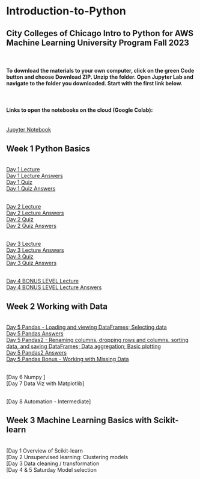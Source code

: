 # Introduction-to-Python
## City Colleges of Chicago Intro to Python for AWS Machine Learning University Program Fall 2023

#### <br><br>To download the materials to your own computer, click on the green Code button and choose Download ZIP. Unzip the folder. Open Jupyter Lab and navigate to the folder you downloaded. Start with the first link below. 
#### <br><br>Links to open the notebooks on the cloud (Google Colab):

<br>[Jupyter Notebook](https://colab.research.google.com/github/Milan-Chicago/Introduction-to-Python/blob/main/Day%201/MLU-JUPYTER-LAB/MLU-JUPYTER-LAB.ipynb)

## Week 1 Python Basics

<br>[Day 1 Lecture](https://colab.research.google.com/github/Milan-Chicago/Introduction-to-Python/blob/main/Day%201/day1Lecture.ipynb)
<br>[Day 1 Lecture Answers](https://colab.research.google.com/github/Milan-Chicago/Introduction-to-Python/blob/main/Day%201/day1Quiz-answers.ipynb)
<br>[Day 1 Quiz](https://colab.research.google.com/github/Milan-Chicago/Introduction-to-Python/blob/main/Day%201/day1Quiz.ipynb)
<br>[Day 1 Quiz Answers](https://colab.research.google.com/github/Milan-Chicago/Introduction-to-Python/blob/main/Day%201/day1Quiz-answers.ipynb)

<br>[Day 2 Lecture](https://colab.research.google.com/github/Milan-Chicago/Introduction-to-Python/blob/main/Day%202/day2Lecture.ipynb)
<br>[Day 2 Lecture Answers](https://colab.research.google.com/github/Milan-Chicago/Introduction-to-Python/blob/main/Day%202/day2Lecture-answers.ipynb)
<br>[Day 2 Quiz](https://colab.research.google.com/github/Milan-Chicago/Introduction-to-Python/blob/main/Day%202/day2Quiz.ipynb)
<br>[Day 2 Quiz Answers](https://colab.research.google.com/github/Milan-Chicago/Introduction-to-Python/blob/main/Day%202/day2Quiz-answers.ipynb)

<br>[Day 3 Lecture](https://colab.research.google.com/github/Milan-Chicago/Introduction-to-Python/blob/main/Day%203/day3Lecture.ipynb)
<br>[Day 3 Lecture Answers](https://colab.research.google.com/github/Milan-Chicago/Introduction-to-Python/blob/main/Day%203/day3Lecture-answers.ipynb)
<br>[Day 3 Quiz](https://colab.research.google.com/github/Milan-Chicago/Introduction-to-Python/blob/main/Day%203/day3Quiz.ipynb)
<br>[Day 3 Quiz Answers](https://colab.research.google.com/github/Milan-Chicago/Introduction-to-Python/blob/main/Day%203/day3Quiz-answers.ipynb)

<br>[Day 4 BONUS LEVEL Lecture](https://colab.research.google.com/github/https://github.com/Milan-Chicago/Introduction-to-Python/blob/main/Day%204/BONUS_LEVEL.ipynb)
<br>[Day 4 BONUS LEVEL Lecture Answers](https://colab.research.google.com/github/Milan-Chicago/Introduction-to-Python/blob/main/Day%204/BONUS_LEVEL-answers.ipynb)

## Week 2 Working with Data 

<br>[Day 5 Pandas - Loading and viewing DataFrames; Selecting data](https://colab.research.google.com/github/Milan-Chicago/Introduction-to-Python/blob/main/Day%205/pandas.ipynb)
<br>[Day 5 Pandas Answers](https://colab.research.google.com/github/https://github.com/Milan-Chicago/Introduction-to-Python/blob/main/Day%205/pandas-Answers.ipynb)
<br>[Day 5 Pandas2 - Renaming columns, dropping rows and columns, sorting data, and saving DataFrames; Data aggregation; Basic plotting](https://colab.research.google.com/github/https://github.com/Milan-Chicago/Introduction-to-Python/blob/main/Day%205/pandas2.ipynb)
<br>[Day 5 Pandas2 Answers](https://colab.research.google.com/github/https://github.com/Milan-Chicago/Introduction-to-Python/blob/main/Day%205/pandas2-Answers.ipynb)
<br>[Day 5 Pandas Bonus - Working with Missing Data](https://colab.research.google.com/github/https://github.com/Milan-Chicago/Introduction-to-Python/blob/main/Day%205%20Pandas/pandasBonus.ipynb)

<br>[Day 6 Numpy ]
<br>[Day 7 Data Viz with Matplotlib]

<br>[Day 8 Automation - Intermediate]


## Week 3 Machine Learning Basics with Scikit-learn
<br>[Day 1 Overview of Scikit-learn
<br>[Day 2 Unsupervised learning: Clustering models
<br>[Day 3 Data cleaning / transformation
<br>[Day 4 & 5 Saturday Model selection
